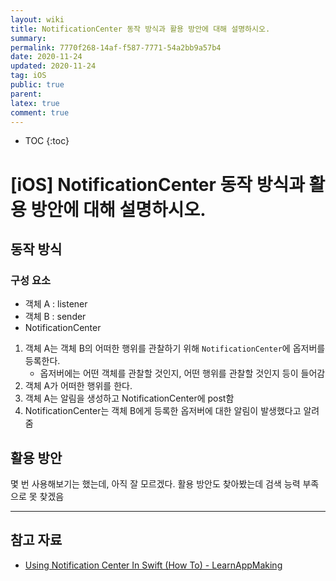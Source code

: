 ```yaml
---
layout: wiki
title: NotificationCenter 동작 방식과 활용 방안에 대해 설명하시오.
summary: 
permalink: 7770f268-14af-f587-7771-54a2bb9a57b4
date: 2020-11-24
updated: 2020-11-24
tag: iOS 
public: true
parent: 
latex: true
comment: true
---
```


* TOC
{:toc}

# \[iOS] NotificationCenter 동작 방식과 활용 방안에 대해 설명하시오.

## 동작 방식

### 구성 요소

- 객체 A : listener
- 객체 B : sender
- NotificationCenter

1. 객체 A는 객체 B의 어떠한 행위를 관찰하기 위해 `NotificationCenter`에 옵저버를 등록한다.
    - 옵저버에는 어떤 객체를 관찰할 것인지, 어떤 행위를 관찰할 것인지 등이 들어감
2. 객체 A가 어떠한 행위를 한다. 
3. 객체 A는 알림을 생성하고 NotificationCenter에 post함
4. NotificationCenter는 객체 B에게 등록한 옵저버에 대한 알림이 발생했다고 알려줌

## 활용 방안

몇 번 사용해보기는 했는데, 아직 잘 모르겠다. 활용 방안도 찾아봤는데 검색 능력 부족으로 못 찾겠음

---

## 참고 자료
- [Using Notification Center In Swift (How To) - LearnAppMaking](https://learnappmaking.com/notification-center-how-to-swift/)
